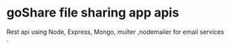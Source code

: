 # goShare file sharing app apis

Rest api using Node, Express, Mongo, multer ,nodemailer for email services .




